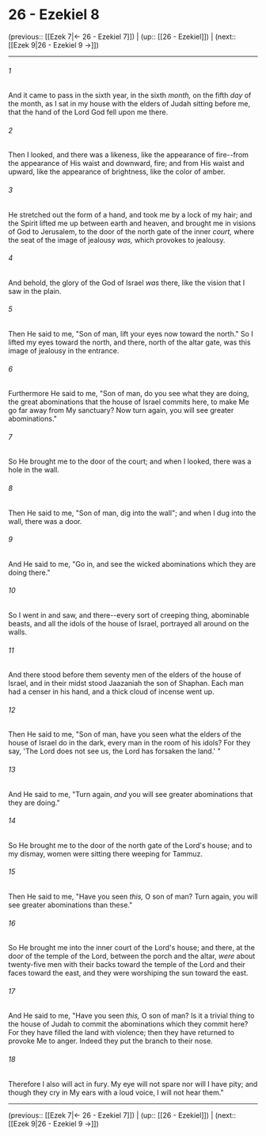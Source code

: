 # 26 - Ezekiel 8

(previous:: [[Ezek 7|← 26 - Ezekiel 7]]) | (up:: [[26 - Ezekiel]]) | (next:: [[Ezek 9|26 - Ezekiel 9 →]])

***


###### 1 
And it came to pass in the sixth year, in the sixth _month,_ on the fifth _day_ of the month, as I sat in my house with the elders of Judah sitting before me, that the hand of the Lord God fell upon me there. 

###### 2 
Then I looked, and there was a likeness, like the appearance of fire--from the appearance of His waist and downward, fire; and from His waist and upward, like the appearance of brightness, like the color of amber. 

###### 3 
He stretched out the form of a hand, and took me by a lock of my hair; and the Spirit lifted me up between earth and heaven, and brought me in visions of God to Jerusalem, to the door of the north gate of the inner _court,_ where the seat of the image of jealousy _was,_ which provokes to jealousy. 

###### 4 
And behold, the glory of the God of Israel _was_ there, like the vision that I saw in the plain. 

###### 5 
Then He said to me, "Son of man, lift your eyes now toward the north." So I lifted my eyes toward the north, and there, north of the altar gate, was this image of jealousy in the entrance. 

###### 6 
Furthermore He said to me, "Son of man, do you see what they are doing, the great abominations that the house of Israel commits here, to make Me go far away from My sanctuary? Now turn again, you will see greater abominations." 

###### 7 
So He brought me to the door of the court; and when I looked, there was a hole in the wall. 

###### 8 
Then He said to me, "Son of man, dig into the wall"; and when I dug into the wall, there was a door. 

###### 9 
And He said to me, "Go in, and see the wicked abominations which they are doing there." 

###### 10 
So I went in and saw, and there--every sort of creeping thing, abominable beasts, and all the idols of the house of Israel, portrayed all around on the walls. 

###### 11 
And there stood before them seventy men of the elders of the house of Israel, and in their midst stood Jaazaniah the son of Shaphan. Each man had a censer in his hand, and a thick cloud of incense went up. 

###### 12 
Then He said to me, "Son of man, have you seen what the elders of the house of Israel do in the dark, every man in the room of his idols? For they say, 'The Lord does not see us, the Lord has forsaken the land.' " 

###### 13 
And He said to me, "Turn again, _and_ you will see greater abominations that they are doing." 

###### 14 
So He brought me to the door of the north gate of the Lord's house; and to my dismay, women were sitting there weeping for Tammuz. 

###### 15 
Then He said to me, "Have you seen _this,_ O son of man? Turn again, you will see greater abominations than these." 

###### 16 
So He brought me into the inner court of the Lord's house; and there, at the door of the temple of the Lord, between the porch and the altar, _were_ about twenty-five men with their backs toward the temple of the Lord and their faces toward the east, and they were worshiping the sun toward the east. 

###### 17 
And He said to me, "Have you seen _this,_ O son of man? Is it a trivial thing to the house of Judah to commit the abominations which they commit here? For they have filled the land with violence; then they have returned to provoke Me to anger. Indeed they put the branch to their nose. 

###### 18 
Therefore I also will act in fury. My eye will not spare nor will I have pity; and though they cry in My ears with a loud voice, I will not hear them."

***

(previous:: [[Ezek 7|← 26 - Ezekiel 7]]) | (up:: [[26 - Ezekiel]]) | (next:: [[Ezek 9|26 - Ezekiel 9 →]])
